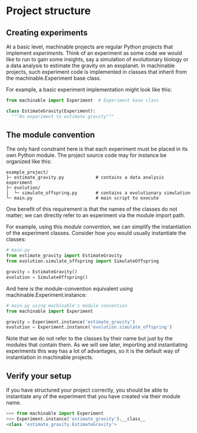 # Project structure

## Creating experiments

At a basic level, machinable projects are regular Python projects that implement *experiments*. Think of an experiment as some code we would like to run to gain some insights, say a simulation of evolutionary biology or a data analysis to estimate the gravity on an exoplanet. 
In machinable projects, such experiment code is implemented in classes that inherit from the <Pydoc>machinable.Experiment</Pydoc> base class. 

For example, a basic experiment implementation might look like this:

```python
from machinable import Experiment  # Experiment base class

class EstimateGravity(Experiment):
  """An experiment to estimate gravity"""
```

## The module convention

The only hard constraint here is that each experiment must be placed in its own Python module. The project source code may for instance be organized like this:

```
example_project/
├─ estimate_gravity.py            # contains a data analysis experiment
├─ evolution/                   
|  └─ simulate_offspring.py       # contains a evolutionary simulation
└─ main.py                        # main script to execute
```

One benefit of this requirement is that the names of the classes do not matter; we can directly refer to an experiment via the module import path.

For example, using this *module convention*, we can simplify the instantiation of the experiment classes. Consider how you would usually instantiate the classes:

```python
# main.py
from estimate_gravity import EstimateGravity
from evolution.simulate_offspring import SimulateOffspring

gravity = EstimateGravity()
evolution = SimulateOffspring()
```
And here is the module-convention equivalent using <Pydoc>machinable.Experiment.instance</Pydoc>:
```python
# main.py using machinable's module convention
from machinable import Experiment

gravity = Experiment.instance('estimate_gravity')
evolution = Experiment.instance('evolution.simulate_offspring')
```
Note that we do not refer to the classes by their name but just by the modules that contain them. As we will see later, importing and instantiating experiments this way has a lot of advantages, so it is the default way of instantiation in machinable projects.

## Verify your setup

If you have structured your project correctly, you should be able to instantiate any of the experiment that you have created via their module name. 

```python
>>> from machinable import Experiment
>>> Experiment.instance('estimate_gravity').__class__
<class 'estimate_gravity.EstimateGravity'>
```
